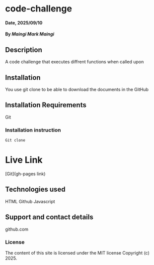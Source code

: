 # code-challenge

#### Date, 2025/09/10

#### By *Maingi Mark Maingi*

## Description
A code challenge that executes diffrent functions when called upon

## Installation
You use git clone to be able to download the documents in the GitHub

## Installation Requirements
Git

### Installation instruction
```
Git clone 

```

# Live Link
[Git](gh-pages link)

## Technologies used
HTML
Github
Javascript

## Support and contact details
github.com

### License
The content of this site is licensed under the MIT license
Copyright (c) 2025.

